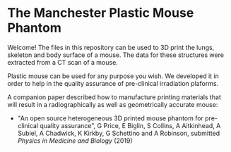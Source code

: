 # The Manchester Plastic Mouse Phantom
Welcome! The files in this repository can be used to 3D print the lungs, skeleton and body surface of a mouse. The data for these structures were extracted from a CT scan of a mouse.

Plastic mouse can be used for any purpose you wish. We developed it in order to help in the quality assurance of pre-clinical irradiation plaforms.

A companion paper described how to manufacture printing materials that will result in a radiographically as well as geometrically accurate mouse:
* "An open source heterogeneous 3D printed mouse phantom for pre-clinical quality assurance", G Price, E Biglin, S Collins, A Aitkinhead, A Subiel, A Chadwick, K Kirkby, G Schettino and A Robinson, submitted *Physics in Medicine and Biology* (2019)
